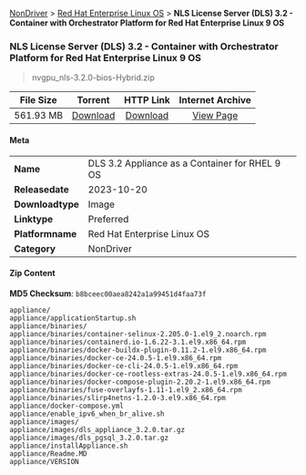 
[NonDriver](/README.md)  >  [Red Hat Enterprise Linux OS](/index/NonDriver/Red_Hat_Enterprise_Linux_OS.md)  >  **NLS License Server (DLS) 3.2 - Container with Orchestrator Platform for Red Hat Enterprise Linux 9 OS**


###    NLS License Server (DLS) 3.2 - Container with Orchestrator Platform for Red Hat Enterprise Linux 9 OS

> nvgpu_nls-3.2.0-bios-Hybrid.zip   


| **File Size** | **Torrent**  | **HTTP Link** | **Internet Archive** |
|:-------------:|:------------:|:-------------:|:--------------------:|
| 561.93 MB |  [Download](https://archive.org/download/nvgpu_nls-3.2.0-bios-Hybrid.zip/nvgpu_nls-3.2.0-bios-Hybrid.zip_archive.torrent)       | [Download](https://archive.org/compress/nvgpu_nls-3.2.0-bios-Hybrid.zip) | [View Page](https://archive.org/details/nvgpu_nls-3.2.0-bios-Hybrid.zip)       |

#### Meta

<table>
<tr><td><strong>Name</strong></td><td>DLS 3.2 Appliance as a Container for RHEL 9 OS</td></tr>
<tr><td><strong>Releasedate</strong></td><td>2023-10-20</td></tr>
<tr><td><strong>Downloadtype</strong></td><td>Image</td></tr>
<tr><td><strong>Linktype</strong></td><td>Preferred</td></tr>
<tr><td><strong>Platformname</strong></td><td>Red Hat Enterprise Linux OS</td></tr>
<tr><td><strong>Category</strong></td><td>NonDriver</td></tr>
</table>

#### Zip Content

**MD5 Checksum**: `b8bceec00aea8242a1a99451d4faa73f`

```text
appliance/
appliance/applicationStartup.sh
appliance/binaries/
appliance/binaries/container-selinux-2.205.0-1.el9_2.noarch.rpm
appliance/binaries/containerd.io-1.6.22-3.1.el9.x86_64.rpm
appliance/binaries/docker-buildx-plugin-0.11.2-1.el9.x86_64.rpm
appliance/binaries/docker-ce-24.0.5-1.el9.x86_64.rpm
appliance/binaries/docker-ce-cli-24.0.5-1.el9.x86_64.rpm
appliance/binaries/docker-ce-rootless-extras-24.0.5-1.el9.x86_64.rpm
appliance/binaries/docker-compose-plugin-2.20.2-1.el9.x86_64.rpm
appliance/binaries/fuse-overlayfs-1.11-1.el9_2.x86_64.rpm
appliance/binaries/slirp4netns-1.2.0-3.el9.x86_64.rpm
appliance/docker-compose.yml
appliance/enable_ipv6_when_br_alive.sh
appliance/images/
appliance/images/dls_appliance_3.2.0.tar.gz
appliance/images/dls_pgsql_3.2.0.tar.gz
appliance/installAppliance.sh
appliance/Readme.MD
appliance/VERSION
```